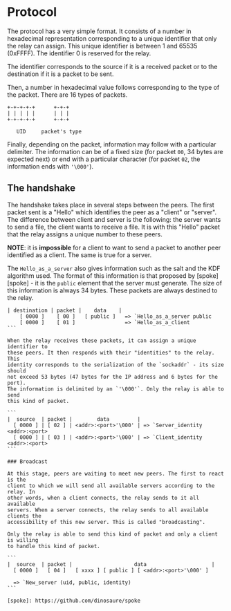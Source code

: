 # Protocol

The protocol has a very simple format. It consists of a number in hexadecimal
representation corresponding to a unique identifier that only the relay can
assign. This unique identifier is between 1 and 65535 (0xFFFF). The identifier
0 is reserved for the relay.

The identifier corresponds to the source if it is a received packet or to the
destination if it is a packet to be sent.

Then, a number in hexadecimal value follows corresponding to the type of the
packet. There are 16 types of packets.

```
+-+-+-+-+      +-+-+
| | | | |      | | |
+-+-+-+-+      +-+-+

   UID     packet's type
```

Finally, depending on the packet, information may follow with a particular
delimiter. The information can be of a fixed size (for packet `00`, 34 bytes
are expected next) or end with a particular character (for packet `02`, the
information ends with `'\000'`).

## The handshake

The handshake takes place in several steps between the peers. The first packet
sent is a "Hello" which identifies the peer as a "client" or "server". The
difference between client and server is the following: the server wants to send
a file, the client wants to receive a file. It is with this "Hello" packet that
the relay assigns a unique number to these peers.

**NOTE**: it is **impossible** for a client to want to send a packet to
another peer identified as a client. The same is true for a server.

The `Hello_as_a_server` also gives information such as the salt and the KDF
algorithm used. The format of this information is that proposed by
[spoke][spoke] - it is the `public` element that the server must generate. The
size of this information is always 34 bytes. These packets are always destined
to the relay.

````
| destination | packet |    data    |
    [ 0000 ]    [ 00 ]   [ public ]   => `Hello_as_a_server public
    [ 0000 ]    [ 01 ]                => `Hello_as_a_client
```

When the relay receives these packets, it can assign a unique identifier to
these peers. It then responds with their "identities" to the relay. This
identity corresponds to the serialization of the `sockaddr` - its size should
not exceed 53 bytes (47 bytes for the IP address and 6 bytes for the port).
The information is delimited by an `'\000'`. Only the relay is able to send
this kind of packet.

```
|  source  | packet |        data         |
  [ 0000 ] | [ 02 ] | <addr>:<port>'\000' | => `Server_identity <addr>:<port>
  [ 0000 ] | [ 03 ] | <addr>:<port>'\000' | => `Client_identity <addr>:<port>
```

### Broadcast

At this stage, peers are waiting to meet new peers. The first to react is the
client to which we will send all available servers according to the relay. In
other words, when a client connects, the relay sends to it all available
servers. When a server connects, the relay sends to all available clients the
accessibility of this new server. This is called "broadcasting".

Only the relay is able to send this kind of packet and only a client is willing
to handle this kind of packet.

```
|  source  | packet |                    data                     |
  [ 0000 ]   [ 04 ]   [ xxxx ] [ public ] [ <addr>:<port>'\000' ]

  => `New_server (uid, public, identity)
```

[spoke]: https://github.com/dinosaure/spoke
